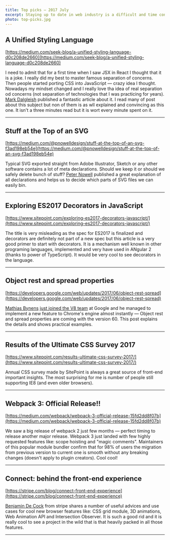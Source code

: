 ```yaml
---
title: Top picks — 2017 July
excerpt: Staying up to date in web industry is a difficult and time consuming task. I would like to share with you my top finds from the past month.
photo: top-picks.jpg
---
```


## A Unified Styling Language

[https://medium.com/seek-blog/a-unified-styling-language-d0c208de2660](https://medium.com/seek-blog/a-unified-styling-language-d0c208de2660)

I need to admit that for a first time when I saw JSX in React I thought that it is a joke. I really did my best to master famous separation of concerns. Then people started porting CSS into JavaScript — crazy idea I thought. Nowadays my mindset changed and I really love tha idea of real separation od concerns (not separation of technologies that I was practicing for years). [Mark Dalgleish](https://twitter.com/markdalgleish) published a fantastic article about it. I read many of post about this subject but non of them is as wll explained and convincing as this one. It isn't a three minutes read but it is wort every minute spent on it.

- - -

## Stuff at the Top of an SVG

[https://medium.com/@pnowelldesign/stuff-at-the-top-of-an-svg-f3ad198eb54e](https://medium.com/@pnowelldesign/stuff-at-the-top-of-an-svg-f3ad198eb54e)

Typical SVG exported straight from Adobe Illustrator, Sketch or any other software contains a lot of meta declarations. Should we keep it or should we safely delete bunch of stuff? [Peter Nowell](https://twitter.com/pnowelldesign) published a great explanation of all declarations and helps us to decide which parts of SVG files we can easily bin.

- - -

## Exploring ES2017 Decorators in JavaScript

[https://www.sitepoint.com/exploring-es2017-decorators-javascript/](https://www.sitepoint.com/exploring-es2017-decorators-javascript/)

The title is very misleading as the spec for ES2017 is finalized and decorators are definitely not part of a new spec but this article is a very good primer to start with decorators. It is a mechanism well known in other programing languages, implemented and very have used in ANgular 2 (thanks to power of TypeScript). It would be very cool to see decorators in the language.

- - -

## Object rest and spread properties

[https://developers.google.com/web/updates/2017/06/object-rest-spread](https://developers.google.com/web/updates/2017/06/object-rest-spread)

[Mathias Bynens](https://twitter.com/mathias) [just joined the V8 team](https://twitter.com/mathias/status/869910349193019392) at Google and he managed to implement a new feature to Chrome's engine almost instantly — Object rest and spread properties are coming with the version 60. This post explains the details and shows practical examples.

- - -

## Results of the Ultimate CSS Survey 2017

[https://www.sitepoint.com/results-ultimate-css-survey-2017/](https://www.sitepoint.com/results-ultimate-css-survey-2017/)

Annual CSS survey made by SitePoint is always a great source of front-end important insights. The most surprising for me is number of people still supporting IE8 (and even older browsers).

- - -

## Webpack 3: Official Release!!

[https://medium.com/webpack/webpack-3-official-release-15fd2dd8f07b](https://medium.com/webpack/webpack-3-official-release-15fd2dd8f07b)

We saw a big release of webpack 2 just few months — perfect timing to release another major release. Webpack 3 just landed with few highly requested features like: scope hoisting and "magic comments". Maintainers of this popular module bundler confirm that for 98% of users the migration from previous version to current one is smooth without any breaking changes (doesn't apply to plugin creators). Cool cool!

- - -

## Connect: behind the front-end experience

[https://stripe.com/blog/connect-front-end-experience](https://stripe.com/blog/connect-front-end-experience)

[Benjamin De Cock](https://twitter.com/bdc) from stripe shares a number of useful advices and use cases for cool new browser features like: CSS grid module, 3D animations, Web Animation API and Intersection Observer. It is such a good rid and it is really cool to see a project in the wild that is that heavily packed in all those features.

- - -


##
